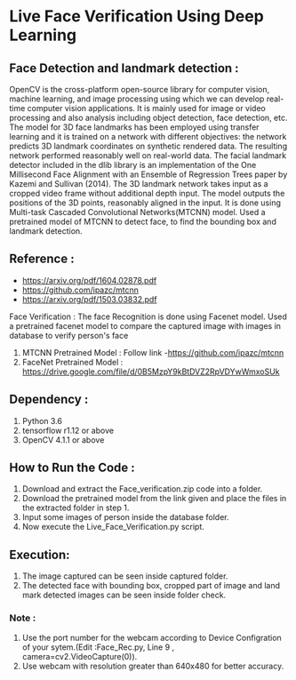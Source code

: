 # Live Face Verification Using Deep Learning

## Face Detection and landmark detection : 
OpenCV is the cross-platform open-source library for computer vision, machine learning, and image processing using which we can develop real-time computer vision applications. It is mainly used for image or video processing and also analysis including object detection, face detection, etc.
The model for 3D face landmarks has been employed using transfer learning and it is trained on a network with different objectives: the network predicts 3D landmark coordinates on synthetic rendered data. The resulting network performed reasonably well on real-world data.
The facial landmark detector included in the dlib library is an implementation of the One Millisecond Face Alignment with an Ensemble of Regression Trees paper by Kazemi and Sullivan (2014).
The 3D landmark network takes input as a cropped video frame without additional depth input. The model outputs the positions of the 3D points, reasonably aligned in the input.
It is done using Multi-task Cascaded Convolutional Networks(MTCNN) model. Used a pretrained model of MTCNN to detect face, to find the bounding box and landmark detection.

## Reference : 
* https://arxiv.org/pdf/1604.02878.pdf
* https://github.com/ipazc/mtcnn
* https://arxiv.org/pdf/1503.03832.pdf

Face Verification : The face Recognition is done using Facenet model. Used a pretrained facenet model to compare the captured image with images in database to verify person's face
1. MTCNN Pretrained Model : Follow link -https://github.com/ipazc/mtcnn
2. FaceNet Pretrained Model : https://drive.google.com/file/d/0B5MzpY9kBtDVZ2RpVDYwWmxoSUk

## Dependency :
 1. Python 3.6
 2. tensorflow r1.12 or above 
 3. OpenCV 4.1.1 or above

## How to Run the Code :
 1. Download and extract the Face_verification.zip code into a folder.
 2. Download the pretrained model from the link given and place the files in the extracted folder in step 1.
 3. Input some images of person inside the database folder.
 4. Now execute the Live_Face_Verification.py script.

## Execution:  
 1. The image captured can be seen inside captured folder.
 2. The detected face with bounding box, cropped part of image and land mark detected images can be seen inside folder check.

### Note : 
 1. Use the port number for the webcam according to Device Configration of your sytem.(Edit :Face_Rec.py,  Line 9 ,                 camera=cv2.VideoCapture(0)). 
 2. Use webcam with resolution greater than 640x480 for better accuracy.



         
